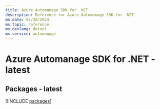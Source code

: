 ```yaml
---
title: Azure Automanage SDK for .NET
description: Reference for Azure Automanage SDK for .NET
ms.date: 07/26/2024
ms.topic: reference
ms.devlang: dotnet
ms.service: automanage
---
```

# Azure Automanage SDK for .NET - latest
## Packages - latest
[!INCLUDE [packages](automanage-index.md)]